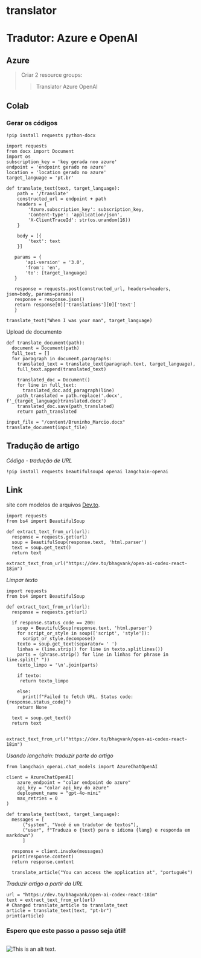 # translator
# Tradutor: Azure e OpenAI

## Azure

> Criar 2 resource groups:
>
>> Translator
>> Azure OpenAI

## Colab
### Gerar os códigos
```
!pip install requests python-docx
```
```
import requests
from docx import Document
import os 
subscription_key = 'key gerada noo azure'
endpoint = 'endpoint gerado no azure'
location = 'location gerado no azure'
target_language = 'pt.br'

def translate_text(text, target_language):
    path = '/translate'
    constructed_url = endpoint + path
    headers = {
        'Azure.subscription_key': subscription_key,
        'Content-type': 'application/json',
        'X-ClientTraceId': str(os.urandom(16))
    }

    body = [{
        'text': text
    }]

   params = {
       'api-version' = '3.0',
       'from': 'en',
       'to': [target_language]
   }

   response = requests.post(constructed_url, headers=headers, json=body, params=params)
   response = response.json()
   return response[0]['translations'][0]['text']
   }
```
```
translate_text("When I was your man", target_language)
```
Upload de documento
```
def translate_document(path):
  document = Document(path)
  full_text = []
  for paragraph in document.paragraphs:
    translated_text = translate_text(paragraph.text, target_language),
    full_text.append(translated_text)

    translated_doc = Document()
    for line in full_text:
      translated_doc.add_paragraph(line)
    path_translated = path.replace('.docx', f'_{target_language}translated.docx')
    translated_doc.save(path_translated)
    return path_translated
```
```
input_file = "/content/Bruninho_Marcio.docx"
translate_document(input_file)
```

## Tradução de artigo

*Código - tradução de URL*

```
!pip install requests beautifulsoup4 openai langchain-openai
```
## Link

site com modelos de arquivos [Dev.to](https://dev.to/bhagvank/open-ai-codex-react-18imhttps://markdownlivepreview.com/).
```
import requests 
from bs4 import BeautifulSoup

def extract_text_from_url(url):
  response = requests.get(url)
  soup = BeautifulSoup(response.text, 'html.parser')
  text = soup.get_text()
  return text

extract_text_from_url("https://dev.to/bhagvank/open-ai-codex-react-18im")
```
_Limpar texto_
```
import requests 
from bs4 import BeautifulSoup

def extract_text_from_url(url):
  response = requests.get(url)

  if response.status_code == 200:
    soup = BeautifulSoup(response.text, 'html.parser')
    for script_or_style in soup(['script', 'style']):
      script_or_style.decompose()
    texto = soup.get_text(separator= ' ')
    linhas = (line.strip() for line in texto.splitlines())
    parts = (phrase.strip() for line in linhas for phrase in line.split(" "))
    texto_limpo = '\n'.join(parts)
    
    if texto:
     return texto_limpo
    
    else: 
      print(f"Failed to fetch URL. Status code: {response.status_code}")
    return None

  text = soup.get_text()
  return text


extract_text_from_url("https://dev.to/bhagvank/open-ai-codex-react-18im")
```
*Usando langchain: traduzir parte do artigo*
```
from langchain_openai.chat_models import AzureChatOpenAI

client = AzureChatOpenAI(
    azure_endpoint = "colar endpoint do azure"
    api_key = "colar api_key do azure"
    deployment_name = "gpt-4o-mini"
    max_retries = 0
)

def translate_text(text, target_language):
  messages = [
      ("system", "Você é um tradutor de textos"),
      ("user", f"Traduza o {text} para o idioma {lang} e responda em markdown")
      ]

  response = client.invoke(messages)
  print(response.content)
  return response.content 

  translate_article("You can access the application at", "português")
  ```
 *Traduzir artigo a partir da URL*
 ```
 url = "https://dev.to/bhagvank/open-ai-codex-react-18im"
text = extract_text_from_url(url)
# Changed translate_article to translate_text
article = translate_text(text, "pt-br")  
print(article)
```


### Espero que este passo a passo seja útil!


##

![This is an alt text.](https://www.gstatic.com/webp/gallery/4.webp "This is a sample image.")


